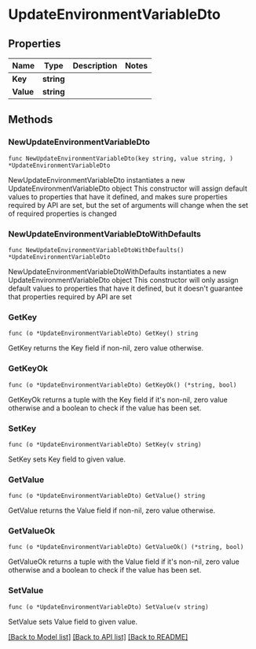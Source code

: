 # UpdateEnvironmentVariableDto

## Properties

Name | Type | Description | Notes
------------ | ------------- | ------------- | -------------
**Key** | **string** |  | 
**Value** | **string** |  | 

## Methods

### NewUpdateEnvironmentVariableDto

`func NewUpdateEnvironmentVariableDto(key string, value string, ) *UpdateEnvironmentVariableDto`

NewUpdateEnvironmentVariableDto instantiates a new UpdateEnvironmentVariableDto object
This constructor will assign default values to properties that have it defined,
and makes sure properties required by API are set, but the set of arguments
will change when the set of required properties is changed

### NewUpdateEnvironmentVariableDtoWithDefaults

`func NewUpdateEnvironmentVariableDtoWithDefaults() *UpdateEnvironmentVariableDto`

NewUpdateEnvironmentVariableDtoWithDefaults instantiates a new UpdateEnvironmentVariableDto object
This constructor will only assign default values to properties that have it defined,
but it doesn't guarantee that properties required by API are set

### GetKey

`func (o *UpdateEnvironmentVariableDto) GetKey() string`

GetKey returns the Key field if non-nil, zero value otherwise.

### GetKeyOk

`func (o *UpdateEnvironmentVariableDto) GetKeyOk() (*string, bool)`

GetKeyOk returns a tuple with the Key field if it's non-nil, zero value otherwise
and a boolean to check if the value has been set.

### SetKey

`func (o *UpdateEnvironmentVariableDto) SetKey(v string)`

SetKey sets Key field to given value.


### GetValue

`func (o *UpdateEnvironmentVariableDto) GetValue() string`

GetValue returns the Value field if non-nil, zero value otherwise.

### GetValueOk

`func (o *UpdateEnvironmentVariableDto) GetValueOk() (*string, bool)`

GetValueOk returns a tuple with the Value field if it's non-nil, zero value otherwise
and a boolean to check if the value has been set.

### SetValue

`func (o *UpdateEnvironmentVariableDto) SetValue(v string)`

SetValue sets Value field to given value.



[[Back to Model list]](../README.md#documentation-for-models) [[Back to API list]](../README.md#documentation-for-api-endpoints) [[Back to README]](../README.md)


